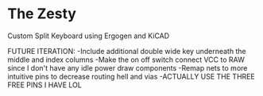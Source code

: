 # The Zesty
 Custom Split Keyboard using Ergogen and KiCAD

FUTURE ITERATION:
-Include additional double wide key underneath the middle and index columns
-Make the on off switch connect VCC to RAW since I don't have any idle power draw components
-Remap nets to more intuitive pins to decrease routing hell and vias
-ACTUALLY USE THE THREE FREE PINS I HAVE LOL
